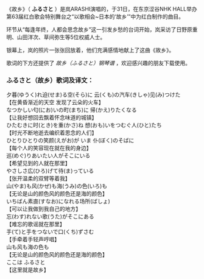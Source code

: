 

《故乡》（ **ふるさと** ）是岚ARASHI演唱的，于31日，在东京涩谷NHK
HALL举办第63届红白歌会特别舞台之“以歌相会~日本的‘故乡’”中为红白制作的曲目。

环节从“每逢年终，人都会思念故乡”这一引发乡愁的台词开始，岚采访了日野原重明、山田洋次、草间弥生等5位权威人士。

银幕上，岚的照片一张张回放着，他们充满感情地献上了这曲《故乡》。

歌词的下方还提供了 _故乡（ふるさと）钢琴谱_ ，欢迎感兴趣的朋友下载使用。

### ふるさと（故乡）歌词及译文：

夕暮(ゆうく)れ迫(せま)る空(そら)に 云(くも)の汽车(きしゃ)见(み)つけた  
【在黄昏渐近的天空 发现了云朵的火车】  
なつかしい匂(にお)いの町(まち)に 帰(かえ)りたくなる  
【让我好想回去飘着怀念味道的城镇】  
ひたむきに时(とき)を重(かさ)ね 想(おも)いをつむぐ人(ひと)たち  
【时光不断地逝去编织着思念的人们】  
ひとりひとりの笑颜(えがお)が いま 仆(ぼく)のそばに  
【每个人的笑容现在就在我的身边】  
巡(めぐ)りあいたい人がそこにいる  
【希望见到的人就在那里】  
やさしさ広(ひろ)げて待(ま)っている  
【张开温柔的双臂等着我】  
山(やま)も风(かぜ)も海(うみ)の色(いろ)も  
【无论是山的颜色风的颜色还是海的颜色】  
いちばん素直(すなお)になれる场所(ばしょ)  
【可以让我做到我自己的地方】  
忘(わす)れない歌(うた)がそこにある  
【难忘的歌谣就在那里】  
手(て)と手をつないで口(くち)ずさむ  
【手牵着手轻声哼唱】  
山も风も海の色も  
【无论是山的颜色风的颜色还是海的颜色】  
ここは ふるさと  
【这里就是故乡】


